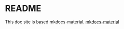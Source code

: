 # README

This doc site is based mkdocs-material.
[mkdocs-material](https://github.com/squidfunk/mkdocs-material.git)
